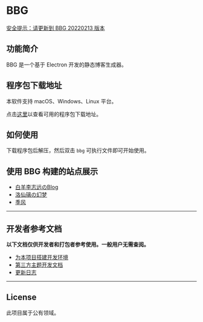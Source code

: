 # BBG

[安全提示：请更新到 BBG 20220213 版本](/zh-cn/Security_20220213.md)

## 功能简介

BBG 是一个基于 Electron 开发的静态博客生成器。

## 程序包下载地址

本软件支持 macOS、Windows、Linux 平台。

点击[这里](/zh-cn/download.md)以查看可用的程序包下载地址。

## 如何使用

下载程序包后解压，然后双击 `bbg` 可执行文件即可开始使用。

## 使用 BBG 构建的站点展示

* [白羊李志远のBlog](https://baiyang-lzy.gitee.io/blog/)
* [洛仙璃の幻梦](https://mzwing.eu.org/)
* [季风](https://littlesunnybear.com/)

---

## 开发者参考文档

**以下文档仅供开发者和打包者参考使用。一般用户无需查阅。**

* [为本项目搭建开发环境](/zh-cn/developer-guide/CONTRIBUTING.md)
* [第三方主题开发文档](/zh-cn/developer-guide/theme.md)
* [更新日志](/zh-cn/CHANGELOG.md)

---

## License

此项目属于公有领域。
